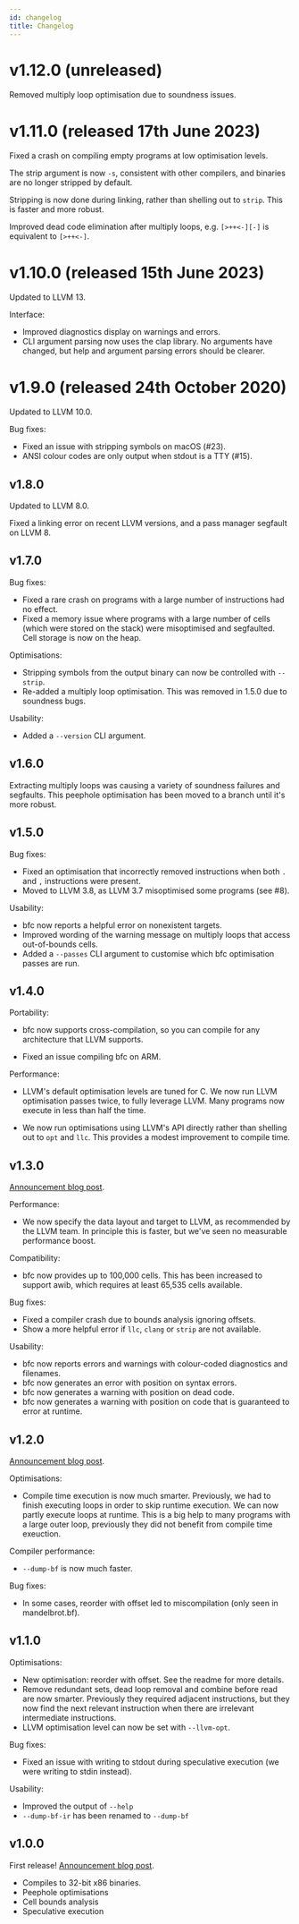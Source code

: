 ```yaml
---
id: changelog
title: Changelog
---
```


# v1.12.0 (unreleased)

Removed multiply loop optimisation due to soundness issues.

# v1.11.0 (released 17th June 2023)

Fixed a crash on compiling empty programs at low optimisation levels.

The strip argument is now `-s`, consistent with other compilers, and
binaries are no longer stripped by default.

Stripping is now done during linking, rather than shelling out to
`strip`. This is faster and more robust.

Improved dead code elimination after multiply loops, e.g. `[>++<-][-]`
is equivalent to `[>++<-]`.

# v1.10.0 (released 15th June 2023)

Updated to LLVM 13.

Interface:

* Improved diagnostics display on warnings and errors.
* CLI argument parsing now uses the clap library. No arguments have
  changed, but help and argument parsing errors should be clearer.

# v1.9.0 (released 24th October 2020)

Updated to LLVM 10.0.

Bug fixes:

* Fixed an issue with stripping symbols on macOS (#23).
* ANSI colour codes are only output when stdout is a TTY (#15).

## v1.8.0

Updated to LLVM 8.0.

Fixed a linking error on recent LLVM versions, and a pass manager
segfault on LLVM 8.

## v1.7.0

Bug fixes:

* Fixed a rare crash on programs with a large number of instructions
  had no effect.
* Fixed a memory issue where programs with a large number of cells
  (which were stored on the stack) were misoptimised and
  segfaulted. Cell storage is now on the heap.

Optimisations:

* Stripping symbols from the output binary can now be controlled with
  `--strip`.
* Re-added a multiply loop optimisation. This was removed in 1.5.0 due to
  soundness bugs.

Usability:

* Added a `--version` CLI argument.

## v1.6.0

Extracting multiply loops was causing a variety of soundness failures
and segfaults. This peephole optimisation has been moved to a branch
until it's more robust.

## v1.5.0

Bug fixes:

* Fixed an optimisation that incorrectly removed instructions when
  both `.` and `,` instructions were present.
* Moved to LLVM 3.8, as LLVM 3.7 misoptimised some programs (see #8).

Usability:

* bfc now reports a helpful error on nonexistent targets.
* Improved wording of the warning message on multiply loops that
  access out-of-bounds cells.
* Added a `--passes` CLI argument to customise which bfc optimisation
  passes are run.

## v1.4.0

Portability:

* bfc now supports cross-compilation, so you can compile for any
  architecture that LLVM supports.

* Fixed an issue compiling bfc on ARM.

Performance:

* LLVM's default optimisation levels are tuned for C. We now run LLVM
  optimisation passes twice, to fully leverage LLVM. Many programs now
  execute in less than half the time.

* We now run optimisations using LLVM's API directly rather than
  shelling out to `opt` and `llc`. This provides a modest improvement
  to compile time.

## v1.3.0

[Announcement blog post](http://www.wilfred.me.uk/blog/2016/02/07/an-industrial-grade-bf-compiler/).

Performance:

* We now specify the data layout and target to LLVM, as recommended
  by the LLVM team. In principle this is faster, but we've seen no
  measurable performance boost.

Compatibility:

* bfc now provides up to 100,000 cells. This has been increased to
  support awib, which requires at least 65,535 cells available.

Bug fixes:

* Fixed a compiler crash due to bounds analysis ignoring offsets.
* Show a more helpful error if `llc`, `clang` or `strip` are not
  available.

Usability:

* bfc now reports errors and warnings with colour-coded diagnostics
  and filenames.
* bfc now generates an error with position on syntax errors.
* bfc now generates a warning with position on dead code.
* bfc now generates a warning with position on code that is guaranteed
  to error at runtime.

## v1.2.0

[Announcement blog post](http://www.wilfred.me.uk/blog/2015/10/18/even-more-bf-optimisations/).

Optimisations:

* Compile time execution is now much smarter. Previously, we had to
finish executing loops in order to skip runtime execution. We can now
partly execute loops at runtime. This is a big help to many programs
with a large outer loop, previously they did not benefit from compile
time exeuction.

Compiler performance:

* `--dump-bf` is now much faster.

Bug fixes:

* In some cases, reorder with offset led to miscompilation
(only seen in mandelbrot.bf).

## v1.1.0

Optimisations:

* New optimisation: reorder with offset. See the readme for more
  details.
* Remove redundant sets, dead loop removal and combine before read are
  now smarter. Previously they required adjacent instructions, but
  they now find the next relevant instruction when there are
  irrelevant intermediate instructions.
* LLVM optimisation level can now be set with `--llvm-opt`.

Bug fixes:

* Fixed an issue with writing to stdout during speculative execution
  (we were writing to stdin instead).

Usability:

* Improved the output of `--help`
* `--dump-bf-ir` has been renamed to `--dump-bf`

## v1.0.0

First release! [Announcement blog post](http://www.wilfred.me.uk/blog/2015/08/29/an-optimising-bf-compiler/).

* Compiles to 32-bit x86 binaries.
* Peephole optimisations
* Cell bounds analysis
* Speculative execution
